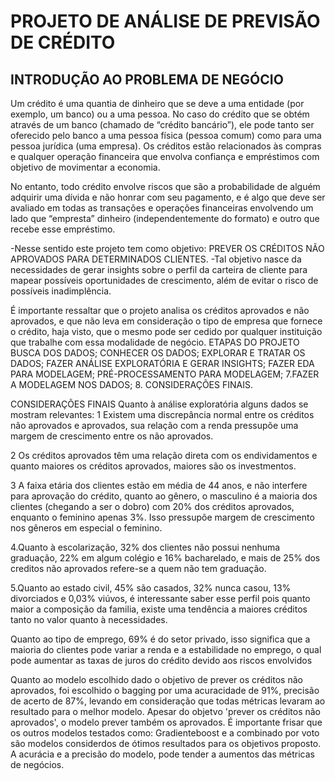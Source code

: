 # PROJETO DE ANÁLISE DE PREVISÃO DE CRÉDITO
## INTRODUÇÃO AO PROBLEMA DE NEGÓCIO
Um crédito é uma quantia de dinheiro que se deve a uma entidade (por exemplo, um banco) ou a uma pessoa. No caso do crédito que se obtém através de um banco (chamado de “crédito bancário”), ele pode tanto ser oferecido pelo banco a uma pessoa física (pessoa comum) como para uma pessoa jurídica (uma empresa). Os créditos estão relacionados às compras e qualquer operação financeira que envolva confiança e empréstimos com objetivo de movimentar a economia.

No entanto, todo crédito envolve riscos que são a probabilidade de alguém adquirir uma dívida e não honrar com seu pagamento, e é algo que deve ser avaliado em todas as transações e operações financeiras envolvendo um lado que “empresta” dinheiro (independentemente do formato) e outro que recebe esse empréstimo.

-Nesse sentido este projeto tem como objetivo: PREVER OS CRÉDITOS NÃO APROVADOS PARA DETERMINADOS CLIENTES.
-Tal objetivo nasce da necessidades de gerar insights sobre o perfil da carteira de cliente para mapear possíveis oportunidades de crescimento, além de evitar o risco de possíveis inadimplência.

É importante ressaltar que o projeto analisa os créditos aprovados e não aprovados, e que não leva em consideração o tipo de empresa que fornece o crédito, haja visto, que o mesmo pode ser cedido por qualquer instituição que trabalhe com essa modalidade de negócio.
ETAPAS DO PROJETO
BUSCA DOS DADOS;
CONHECER OS DADOS;
EXPLORAR E TRATAR OS DADOS;
FAZER ANÁLISE EXPLORATÓRIA E GERAR INSIGHTS;
FAZER EDA PARA MODELAGEM;
PRÉ-PROCESSAMENTO PARA MODELAGEM;
7.FAZER A MODELAGEM NOS DADOS;
8. CONSIDERAÇÕES FINAIS.

CONSIDERAÇÕES FINAIS
Quanto à análise exploratória alguns dados se mostram relevantes:
1 Existem uma discrepância normal entre os créditos não aprovados e aprovados, sua relação com a renda pressupõe uma margem de crescimento entre os não aprovados.

2 Os créditos aprovados têm uma relação direta com os endividamentos e quanto maiores os créditos aprovados, maiores são os investmentos.

3 A faixa etária dos clientes estão em média de 44 anos, e não interfere para aprovação do crédito, quanto ao gênero, o masculino é a maioria dos clientes (chegando a ser o dobro) com 20% dos créditos aprovados, enquanto o feminino apenas 3%. Isso pressupõe margem de crescimento nos gêneros em especial o feminino.

4.Quanto à escolarização, 32% dos clientes não possui nenhuma graduação, 22% em algum colégio e 16% bacharelado, e mais de 25% dos creditos não aprovados refere-se a quem não tem graduação.

5.Quanto ao estado civil, 45% são casados, 32% nunca casou, 13% divorciados e 0,03% viúvos, é interessante saber esse perfil pois quanto maior a composição da familia, existe uma tendência a maiores créditos tanto no valor quanto à necessidades.

Quanto ao tipo de emprego, 69% é do setor privado, isso significa que a maioria do clientes pode variar a renda e a estabilidade no emprego, o qual pode aumentar as taxas de juros do crédito devido aos riscos envolvidos

Quanto ao modelo escolhido dado o objetivo de prever os créditos não aprovados, foi escolhido o bagging por uma acuracidade de 91%, precisão de acerto de 87%, levando em consideração que todas métricas levaram ao resultado para o melhor modelo.
Apesar do objetvo 'prever os créditos não aprovados', o modelo prever também os aprovados.
É importante frisar que os outros modelos testados como: Gradienteboost e a combinado por voto são modelos considerdos de ótimos resultados para os objetivos proposto.
A acurácia e a precisão do modelo, pode tender a aumentos das métricas de negócios.

